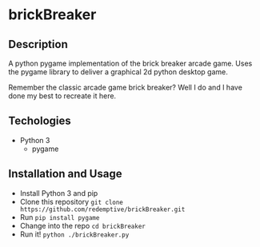 # brickBreaker

## Description
A python pygame implementation of the brick breaker arcade game. Uses the pygame library to deliver a graphical 2d python desktop game.

Remember the classic arcade game brick breaker? Well I do and I have done my best to recreate it here.

## Techologies
- Python 3
    - pygame

## Installation and Usage

- Install Python 3 and pip
- Clone this repository `git clone https://github.com/redemptive/brickBreaker.git`
- Run `pip install pygame`
- Change into the repo `cd brickBreaker`
- Run it! `python ./brickBreaker.py`
